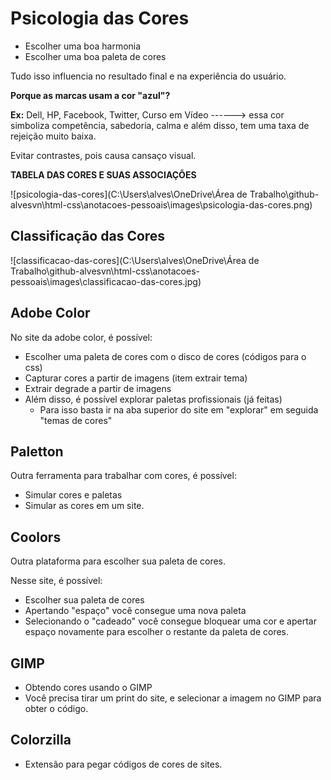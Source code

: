 # Psicologia das Cores 

- Escolher uma boa harmonia
- Escolher uma boa paleta de cores 

Tudo isso influencia no resultado final e na experiência do usuário. 

**Porque as marcas usam a cor "azul"?** 

**Ex:** Dell, HP, Facebook, Twitter, Curso em Vídeo ------> essa cor simboliza competência, sabedoria, calma e além disso, tem uma taxa de rejeição muito baixa. 

Evitar contrastes, pois causa cansaço visual. 

**TABELA DAS CORES E SUAS ASSOCIAÇÕES** 

![psicologia-das-cores](C:\Users\alves\OneDrive\Área de Trabalho\github-alvesvn\html-css\anotacoes-pessoais\images\psicologia-das-cores.png)



## Classificação das Cores



![classificacao-das-cores](C:\Users\alves\OneDrive\Área de Trabalho\github-alvesvn\html-css\anotacoes-pessoais\images\classificacao-das-cores.jpg)



## Adobe Color

No site da adobe color, é possível: 

- Escolher uma paleta de cores com o disco de cores (códigos para o css)
- Capturar cores a partir de imagens (item extrair tema)
- Extrair degrade a partir de imagens
- Além disso, é possível explorar paletas profissionais (já feitas)
  - Para isso basta ir na aba superior do site em "explorar" em seguida "temas de cores"



## Paletton 

Outra ferramenta para trabalhar com cores, é possível: 

- Simular cores e paletas
- Simular as cores em um site. 



## Coolors 

Outra plataforma para escolher sua paleta de cores. 

Nesse site, é possível: 

- Escolher sua paleta de cores
- Apertando "espaço" você consegue uma nova paleta
- Selecionando o "cadeado" você consegue bloquear uma cor e apertar espaço novamente para escolher o restante da paleta de cores. 



## GIMP 

- Obtendo cores usando o GIMP
- Você precisa tirar um print do site, e selecionar a imagem no GIMP para obter o código. 



## Colorzilla

- Extensão para pegar códigos de cores de sites. 



